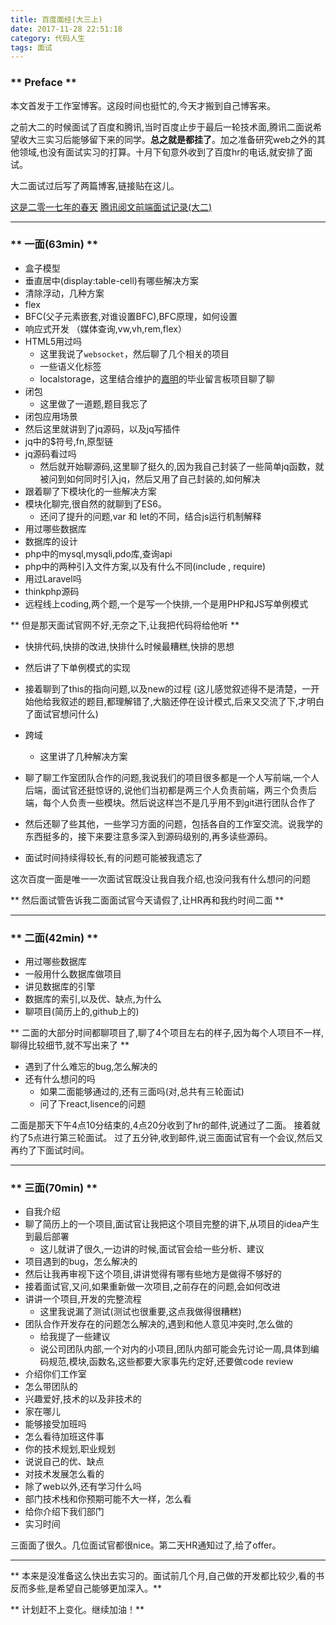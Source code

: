 ```yaml
---
title: 百度面经(大三上)
date: 2017-11-28 22:51:18
category: 代码人生 
tags: 面试
---
```

### ** Preface **

本文首发于工作室博客。这段时间也挺忙的,今天才搬到自己博客来。

之前大二的时候面试了百度和腾讯,当时百度止步于最后一轮技术面,腾讯二面说希望收大三实习后能够留下来的同学。**总之就是都挂了**。加之准备研究web之外的其他领域,也没有面试实习的打算。十月下旬意外收到了百度hr的电话,就安排了面试。

大二面试过后写了两篇博客,链接贴在这儿。

[这是二零一七年的春天](http://www.sail.name/2017/03/25/the-spring-in-2017/)
[腾讯阅文前端面试记录(大二)](http://www.sail.name/2017/07/20/an-FE-interview-of-tencent-yuewen-in-my-sophomore-class/)

**************************

### ** 一面(63min) **

- 盒子模型
- 垂直居中(display:table-cell)有哪些解决方案
- 清除浮动，几种方案
- flex
- BFC(父子元素嵌套,对谁设置BFC),BFC原理，如何设置
- 响应式开发 （媒体查询,vw,vh,rem,flex）
- HTML5用过吗
    - 这里我说了`websocket`，然后聊了几个相关的项目
    - 一些语义化标签
    - localstorage，这里结合维护的[嘉明](http://wander.leanote.com/)的毕业留言板项目聊了聊
- 闭包
    - 这里做了一道题,题目我忘了
- 闭包应用场景	
- 然后这里就讲到了jq源码，以及jq写插件
- jq中的$符号,fn,原型链
- jq源码看过吗
    - 然后就开始聊源码,这里聊了挺久的,因为我自己封装了一些简单jq函数，就被问到如何同时引入jq，然后又用了自己封装的,如何解决
- 跟着聊了下模块化的一些解决方案
- 模块化聊完,很自然的就聊到了ES6。
    - 还问了提升的问题,var 和 let的不同，结合js运行机制解释
- 用过哪些数据库
- 数据库的设计
- php中的mysql,mysqli,pdo库,查询api
- php中的两种引入文件方案,以及有什么不同(include , require)
- 用过Laravel吗
- thinkphp源码
- 远程线上coding,两个题,一个是写一个快排,一个是用PHP和JS写单例模式

** 但是那天面试官网不好,无奈之下,让我把代码将给他听 **

- 快排代码,快排的改进,快排什么时候最糟糕,快排的思想
- 然后讲了下单例模式的实现
- 接着聊到了this的指向问题,以及new的过程 (这儿感觉叙述得不是清楚，一开始他给我叙述的题目,都理解错了,大脑还停在设计模式,后来又交流了下,才明白了面试官想问什么)
- 跨域
    - 这里讲了几种解决方案
    
    
- 聊了聊工作室团队合作的问题,我说我们的项目很多都是一个人写前端,一个人后端，面试官还挺惊讶的,说他们当初都是两三个人负责前端，两三个负责后端，每个人负责一些模块。然后说这样岂不是几乎用不到git进行团队合作了
- 然后还聊了些其他，一些学习方面的问题，包括各自的工作室交流。说我学的东西挺多的，接下来要注意多深入到源码级别的,再多读些源码。
- 面试时间持续得较长,有的问题可能被我遗忘了

这次百度一面是唯一一次面试官既没让我自我介绍,也没问我有什么想问的问题

** 然后面试管告诉我二面面试官今天请假了,让HR再和我约时间二面 **

**********************

### ** 二面(42min) **

- 用过哪些数据库
- 一般用什么数据库做项目
- 讲见数据库的引擎
- 数据库的索引,以及优、缺点,为什么
- 聊项目(简历上的,github上的)

** 二面的大部分时间都聊项目了,聊了4个项目左右的样子,因为每个人项目不一样,聊得比较细节,就不写出来了 **

- 遇到了什么难忘的bug,怎么解决的
- 还有什么想问的吗
    - 如果二面能够通过的,还有三面吗(对,总共有三轮面试)
    - 问了下react,lisence的问题

二面是那天下午4点10分结束的,4点20分收到了hr的邮件,说通过了二面。
接着就约了5点进行第三轮面试。
过了五分钟,收到邮件,说三面面试官有一个会议,然后又再约了下面试时间。

*************************

### ** 三面(70min) **

- 自我介绍
- 聊了简历上的一个项目,面试官让我把这个项目完整的讲下,从项目的idea产生到最后部署
    - 这儿就讲了很久,一边讲的时候,面试官会给一些分析、建议
- 项目遇到的bug，怎么解决的
- 然后让我再审视下这个项目,讲讲觉得有哪有些地方是做得不够好的
- 接着面试官,又问,如果重新做一次项目,之前存在的问题,会如何改进
- 讲讲一个项目,开发的完整流程
    - 这里我说漏了测试(测试也很重要,这点我做得很糟糕)
- 团队合作开发存在的问题怎么解决的,遇到和他人意见冲突时,怎么做的
    - 给我提了一些建议
    - 说公司团队内部,一个对内的小项目,团队内部可能会先讨论一周,具体到编码规范,模块,函数名,这些都要大家事先约定好,还要做code review
- 介绍你们工作室
- 怎么带团队的
- 兴趣爱好,技术的以及非技术的
- 家在哪儿
- 能够接受加班吗
- 怎么看待加班这件事
- 你的技术规划,职业规划
- 说说自己的优、缺点
- 对技术发展怎么看的
- 除了web以外,还有学习什么吗
- 部门技术栈和你预期可能不大一样，怎么看
- 给你介绍下我们部门
- 实习时间

三面面了很久。几位面试官都很nice。第二天HR通知过了,给了offer。

***********************

** 本来是没准备这么快出去实习的。面试前几个月,自己做的开发都比较少,看的书反而多些,是希望自己能够更加深入。**

** 计划赶不上变化。继续加油！**

